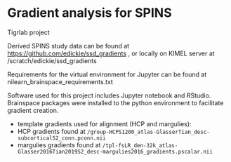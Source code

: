 # Gradient analysis for SPINS
Tigrlab project

Derived SPINS study data can be found at https://github.com/edickie/ssd_gradients , or locally on KIMEL server at /scratch/edickie/ssd_gradients

Requirements for the virtual environment for Jupyter can be found at nilearn_brainspace_requirements.txt

Software used for this project includes Jupyter notebook and RStudio. Brainspace packages were installed to the python environment to facilitate gradient creation.

- template gradients used for alignment (HCP and margulies):
- HCP gradients found at `/group-HCPS1200_atlas-GlasserTian_desc-subcorticalS2_conn.pconn.nii`
- margulies gradients found at `/tpl-fsLR_den-32k_atlas-Glasser2016Tian2019S2_desc-margulies2016_gradients.pscalar.nii`

